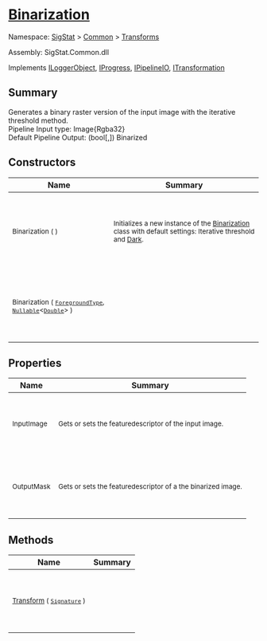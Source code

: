 # [Binarization](./Binarization.md)

Namespace: [SigStat]() > [Common](./../README.md) > [Transforms](./README.md)

Assembly: SigStat.Common.dll

Implements [ILoggerObject](./../ILoggerObject.md), [IProgress](./../Helpers/IProgress.md), [IPipelineIO](./../Pipeline/IPipelineIO.md), [ITransformation](./../ITransformation.md)

## Summary
Generates a binary raster version of the input image with the iterative threshold method.  <br>Pipeline Input type: Image{Rgba32}<br>Default Pipeline Output: (bool[,]) Binarized

## Constructors

| Name | Summary | 
| --- | --- | 
| <p>&nbsp;</p><sub>Binarization (  )</sub><p>&nbsp;</p>| <p>&nbsp;</p><sub>Initializes a new instance of the [Binarization](https://github.com/hargitomi97/sigstat/blob/master/docs/md/SigStat/Common/Transforms/Binarization.md) class with default settings: Iterative threshold and [Dark](https://github.com/hargitomi97/sigstat/blob/master/docs/md/.md).</sub><p>&nbsp;</p>| <br>
| <p>&nbsp;</p><sub>Binarization ( [`ForegroundType`](./Binarization.md), [`Nullable`](https://docs.microsoft.com/en-us/dotnet/api/System.Nullable-1)\<[`Double`](https://docs.microsoft.com/en-us/dotnet/api/System.Double)> )</sub><p>&nbsp;</p>| <p>&nbsp;</p><sub></sub><p>&nbsp;</p>| <br>


## Properties

| Name | Summary | 
| --- | --- | 
| <p>&nbsp;</p><sub>InputImage</sub><p>&nbsp;</p>| <p>&nbsp;</p><sub>Gets or sets the featuredescriptor of the input image.</sub><p>&nbsp;</p>| <br>
| <p>&nbsp;</p><sub>OutputMask</sub><p>&nbsp;</p>| <p>&nbsp;</p><sub>Gets or sets the featuredescriptor of a the binarized image.</sub><p>&nbsp;</p>| <br>


## Methods

| Name | Summary | 
| --- | --- | 
| <p>&nbsp;</p><sub>[Transform](./Methods/Binarization-100663644.md) ( [`Signature`](./../Signature.md) )</sub><p>&nbsp;</p>| <p>&nbsp;</p><sub></sub><p>&nbsp;</p>| <br>


